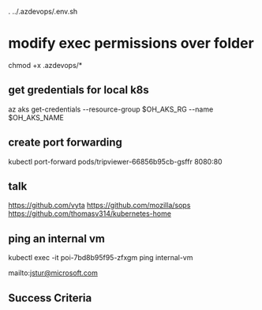 . ../.azdevops/.env.sh

# modify exec permissions over folder
chmod +x .azdevops/* 

## get gredentials for local k8s
az aks get-credentials --resource-group $OH_AKS_RG --name $OH_AKS_NAME

## create port forwarding
kubectl port-forward pods/tripviewer-66856b95cb-gsffr 8080:80

## talk
https://github.com/vyta
https://github.com/mozilla/sops
https://github.com/thomasv314/kubernetes-home

## ping an internal vm
kubectl exec -it poi-7bd8b95f95-zfxgm ping internal-vm 

mailto:jstur@microsoft.com


## Success Criteria
<!-- 
Your team successfully deployed the TripInsights application into the cluster
Different members of your team must be able to connect to your cluster using the api-dev and web-dev AAD users and demonstrate appropriate access levels
Your team secured your Azure SQL Server connection information such that literal values cannot be inappropriately accessed
Your team used an external key vault to store and access secrets inside your cluster
Your team ensured that all links on the Trip Viewer site are reachable
Your team ensured the simulator can successfully update the values in the application across all services 
-->

<!-- 
namespace/ingress-basic created
"stable" has been added to your repositories
NAME: nginx-ingress
LAST DEPLOYED: Thu Feb 20 14:11:40 2020
NAMESPACE: ingress-basic
STATUS: deployed
REVISION: 1
TEST SUITE: None
NOTES:
The nginx-ingress controller has been installed.
It may take a few minutes for the LoadBalancer IP to be available.
You can watch the status by running 'kubectl --namespace ingress-basic get services -o wide -w nginx-ingress-controller'

An example Ingress that makes use of the controller:

  apiVersion: extensions/v1beta1
  kind: Ingress
  metadata:
    annotations:
      kubernetes.io/ingress.class: nginx
    name: example
    namespace: foo
  spec:
    rules:
      - host: www.example.com
        http:
          paths:
            - backend:
                serviceName: exampleService
                servicePort: 80
              path: /
    # This section is only required if TLS is to be enabled for the Ingress
    tls:
        - hosts:
            - www.example.com
          secretName: example-tls

If TLS is enabled for the Ingress, a Secret containing the certificate and key must also be provided:

  apiVersion: v1
  kind: Secret
  metadata:
    name: example-tls
    namespace: foo
  data:
    tls.crt: <base64 encoded cert>
    tls.key: <base64 encoded key>
  type: kubernetes.io/tls 
  -->